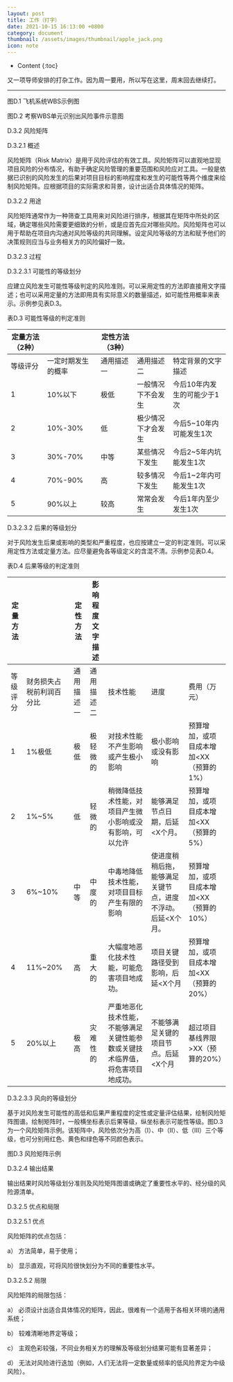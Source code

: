 ```yaml
---
layout: post
title: 工作（打字）
date: 2021-10-15 16:13:00 +0800
category: document
thumbnail: /assets/images/thumbnail/apple_jack.png
icon: note
---
```


* Content
{:toc}

又一项导师安排的打杂工作。因为周一要用，所以写在这里，周末回去继续打。

<!--more-->

---

图D.1 飞机系统WBS示例图

图D.2 考察WBS单元识别出风险事件示意图

D.3.2 风险矩阵

D.3.2.1 概述

风险矩阵（Risk Matrix）是用于风险评估的有效工具。风险矩阵可以直观地显现项目风险的分布情况，有助于确定风险管理的重要范围和风险应对工具。一般是依据已识别的风险发生的后果对项目目标的影响程度和发生的可能性等两个维度来绘制风险矩阵。应根据项目的实际需求和背景，设计出适合具体情况的矩阵。

D.3.2.2 用途

风险矩阵通常作为一种筛查工具用来对风险进行排序，根据其在矩阵中所处的区域，确定哪些风险需要更细致的分析，或是应首先应对哪些风险。风险矩阵也可以用于帮助在项目内沟通对风险等级的共同理解。设定风险等级的方法和赋予他们的决策规则应当与业务相关方的风险偏好一致。

D.3.2.3 过程

D.3.2.3.1 可能性的等级划分

应建立风险发生可能性等级判定的风险准则。可以采用定性的方法即直接用文字描述；也可以采用定量的方法即用具有实际意义的数量描述，如可能性用概率来表示。示例参见表D.3。

表D.3 可能性等级的判定准则

|定量方法（2种）||定性方法（3种）|||
|------|------|------|------|-----|
|等级评分|一定时期发生的概率|通用描述一|通用描述二|特定背景的文字描述|一定时期发生的概率|通用描述一|通用描述二|特定背景的文字描述|
|1|10%以下|极低|一般情况下不会发生|今后10年内发生的可能少于1次|
|2|10%-30%|低|极少情况下才会发生|今后5~10年内可能发生1次|
|3|30%-70%|中等|某些情况下发生|今后2~5年内坑能发生1次|
|4|70%-90%|高|较多情况下发生|今后1~2年内可能发生1次|
|5|90%以上|较高|常常会发生|今后1年内至少发生1次|

D.3.2.3.2 后果的等级划分

对于风险发生后果或影响的类型和严重程度，也应按建立一定的判定准则。可以采用定性方法或定量方法。应尽量避免各等级定义的含混不清。示例参见表D.4。

表D.4 后果等级的判定准则

|定量方法||定性方法|影响程度文字描述||||
|------|--|---|---|---|---|----|
|等级评分|财务损失占税前利润百分比|通用描述一|通用描述二|技术性能|进度|费用（万元）
|1|1%极低|极低|极轻微的|对技术性能不产生影响或产生极小影响|极小影响或没有影响|预算增加，或项目成本增加<XX（预算的1%）|
|2|1%~5%|低|轻微的|稍微降低技术性能，对项目产生微小影响或没有影响，可以允许|能够满足节点日期，后延<X个月。|预算增加，或项目成本增加<XX（预算的5%）|
|3|6%~10%|中等|中度的|中毒地降低技术性能，对项目目标产生有限的影响|使进度稍稍后拖，能够满足关键节点，进度不浮动。后延<X个月。|预算增加，或项目成本增加<XX（预算的10%）|
|4|11%~20%|高|重大的|大幅度地恶化技术性能，可能危害项目地成功。|项目关键路径受到影响，后延<X个月|预算增加，或项目成本增加<XX（预算的20%）|
|5|20%以上|极高|灾难性的|严重地恶化技术性能，不能够满足关键性能参数或关键技术临界值，将危害项目地成功。|不能够满足关键的项目节点。后延<X个月|超过项目基线界限>XX（预算的20%）|


D.3.2.3.3 风向的等级划分

基于对风险发生可能性的高低和后果严重程度的定性或定量评估结果，绘制风险矩阵图谱。绘制矩阵时，一般横坐标表示后果等级，纵坐标表示可能性等级。图D.3为一个风险矩阵示例。该矩阵中，风险依次分为高（Ⅰ）、中（Ⅱ）、低（Ⅲ）三个等级，也可分别用红色、黄色和绿色等不同颜色表示。

图D.3 风险矩阵示例

D.3.2.4 输出结果

输出结果时风险等级划分准则及风险矩阵图谱或确定了重要性水平的、经分级的风险源清单。

D.3.2.5 优点和局限

D.3.2.5.1 优点

风险矩阵的优点包括：

a） 方法简单，易于使用；

b） 显示直观，可将风险很快划分为不同的重要性水平。

D.3.2.5.2 局限

风险矩阵的局限包括：

a） 必须设计出适合具体情况的矩阵，因此，很难有一个适用于各相关环境的通用系统；

b） 较难清晰地界定等级；

c） 主观色彩较强，不同业务相关方的理解及等级划分结果可能有显著差异；

d） 无法对风险进行迭加（例如，人们无法将一定数量或频率的低风险界定为中级风险）。
